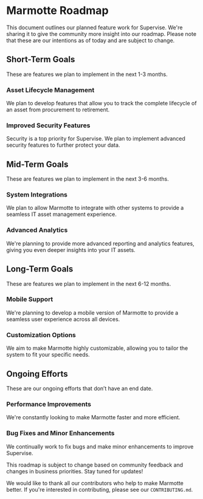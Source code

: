 # Marmotte Roadmap

This document outlines our planned feature work for Supervise. We're sharing it to give the community more insight into our roadmap. Please note that these are our intentions as of today and are subject to change.

## Short-Term Goals

These are features we plan to implement in the next 1-3 months.

### Asset Lifecycle Management

We plan to develop features that allow you to track the complete lifecycle of an asset from procurement to retirement.

### Improved Security Features

Security is a top priority for Supervise. We plan to implement advanced security features to further protect your data.

## Mid-Term Goals

These are features we plan to implement in the next 3-6 months.

### System Integrations

We plan to allow Marmotte to integrate with other systems to provide a seamless IT asset management experience.

### Advanced Analytics

We're planning to provide more advanced reporting and analytics features, giving you even deeper insights into your IT assets.

## Long-Term Goals

These are features we plan to implement in the next 6-12 months.

### Mobile Support

We're planning to develop a mobile version of Marmotte to provide a seamless user experience across all devices.

### Customization Options

We aim to make Marmotte highly customizable, allowing you to tailor the system to fit your specific needs.

## Ongoing Efforts

These are our ongoing efforts that don’t have an end date.

### Performance Improvements

We're constantly looking to make Marmotte faster and more efficient.

### Bug Fixes and Minor Enhancements

We continually work to fix bugs and make minor enhancements to improve Supervise.


This roadmap is subject to change based on community feedback and changes in business priorities. Stay tuned for updates!

We would like to thank all our contributors who help to make Marmotte better. If you're interested in contributing, please see our `CONTRIBUTING.md`.
